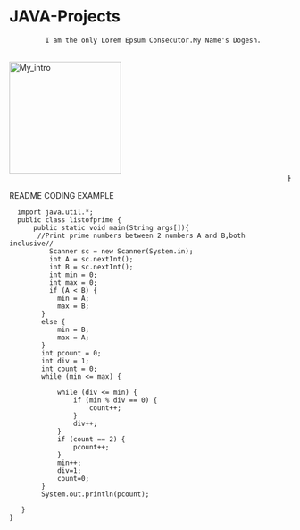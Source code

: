 # JAVA-Projects
             I am the only Lorem Epsum Consecutor.My Name's Dogesh.
<br>
<img src="https://humornama.com/wp-content/uploads/2021/11/Evil-Doge-Meme-Template-1024x819.jpg" alt="My_intro" width="200"/>
<marquee>HELLO WORLD! SOmething Big is cooking !!</marquee>

README CODING EXAMPLE
```
  import java.util.*;
  public class listofprime {
      public static void main(String args[]){
       //Print prime numbers between 2 numbers A and B,both inclusive//
          Scanner sc = new Scanner(System.in);
          int A = sc.nextInt();
          int B = sc.nextInt();
          int min = 0;
          int max = 0;
          if (A < B) {
            min = A;
            max = B;
        }
        else {
            min = B;
            max = A;
        }
        int pcount = 0;
        int div = 1;
        int count = 0;
        while (min <= max) {

            while (div <= min) {
                if (min % div == 0) {
                    count++;
                }
                div++;
            }
            if (count == 2) {
                pcount++;
            }
            min++;
            div=1;
            count=0;
        }
        System.out.println(pcount);

   }  
}
``` 
